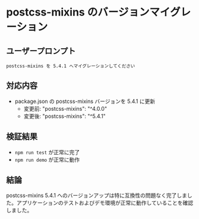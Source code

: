 # postcss-mixins のバージョンマイグレーション

## ユーザープロンプト

```
postcss-mixins を 5.4.1 へマイグレーションしてください
```

## 対応内容

- package.json の postcss-mixins バージョンを 5.4.1 に更新
  - 変更前: "postcss-mixins": "^4.0.0"
  - 変更後: "postcss-mixins": "^5.4.1"
  
## 検証結果

- `npm run test` が正常に完了
- `npm run demo` が正常に動作

## 結論

postcss-mixins 5.4.1 へのバージョンアップは特に互換性の問題なく完了しました。アプリケーションのテストおよびデモ環境が正常に動作していることを確認しました。
